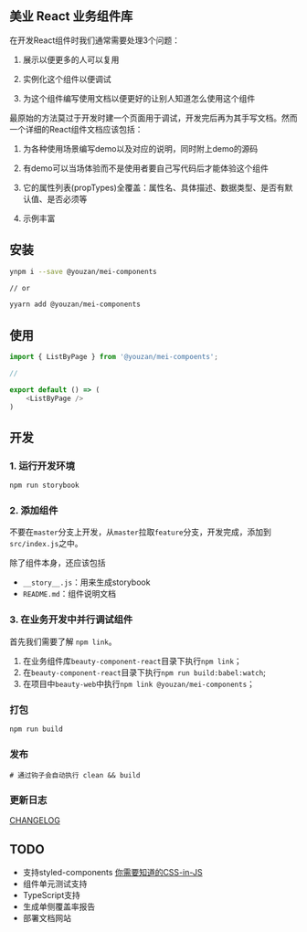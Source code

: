 ## 美业 React 业务组件库

在开发React组件时我们通常需要处理3个问题：

1. 展示以便更多的人可以复用

2. 实例化这个组件以便调试

3. 为这个组件编写使用文档以便更好的让别人知道怎么使用这个组件

最原始的方法莫过于开发时建一个页面用于调试，开发完后再为其手写文档。然而一个详细的React组件文档应该包括：

1. 为各种使用场景编写demo以及对应的说明，同时附上demo的源码

2. 有demo可以当场体验而不是使用者要自己写代码后才能体验这个组件

3. 它的属性列表(propTypes)全覆盖：属性名、具体描述、数据类型、是否有默认值、是否必须等

4. 示例丰富

## 安装

```sh
ynpm i --save @youzan/mei-components

// or

yyarn add @youzan/mei-components
```

## 使用

```js
import { ListByPage } from '@youzan/mei-compoents';

//

export default () => (
    <ListByPage />
)
```

## 开发

### 1. 运行开发环境

```sh
npm run storybook
```

### 2. 添加组件

不要在`master`分支上开发，从`master`拉取`feature`分支，开发完成，添加到`src/index.js`之中。

除了组件本身，还应该包括

- `__story__.js`：用来生成storybook
- `README.md`：组件说明文档

### 3. 在业务开发中并行调试组件

首先我们需要了解 `npm link`。

1. 在业务组件库`beauty-component-react`目录下执行`npm link`；
2. 在`beauty-component-react`目录下执行`npm run build:babel:watch`;
3. 在项目中`beauty-web`中执行`npm link @youzan/mei-components`；

### 打包

```sh
npm run build 
```

### 发布

```
# 通过钩子会自动执行 clean && build
```

### 更新日志

[CHANGELOG](./CHANGELOG.md)

## TODO

- 支持styled-components [你需要知道的CSS-in-JS](http://www.infoq.com/cn/news/2017/11/css-in-js-need-know?utm_source=infoq&utm_campaign=footer_links&tm_medium=footer_links_article_page)
- 组件单元测试支持
- TypeScript支持
- 生成单侧覆盖率报告
- 部署文档网站